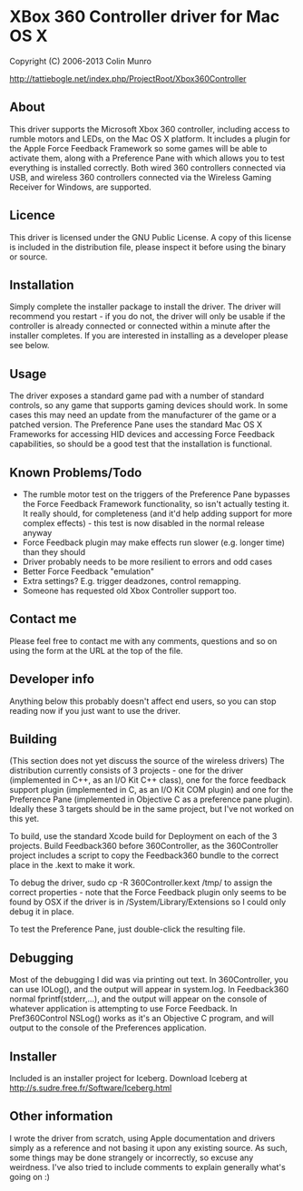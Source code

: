 XBox 360 Controller driver for Mac OS X
=====================
Copyright (C) 2006-2013 Colin Munro

http://tattiebogle.net/index.php/ProjectRoot/Xbox360Controller

About
---------------------
This driver supports the Microsoft Xbox 360 controller, including access to rumble motors and LEDs, on the Mac OS X platform. It includes a plugin for the Apple Force Feedback Framework so some games will be able to activate them, along with a Preference Pane with which allows you to test everything is installed correctly. Both wired 360 controllers connected via USB, and wireless 360 controllers connected via the Wireless Gaming Receiver for Windows, are supported.

Licence
---------------------
This driver is licensed under the GNU Public License. A copy of this license is included in the distribution file, please inspect it before using the binary or source.

Installation
---------------------
Simply complete the installer package to install the driver. The driver will recommend you restart - if you do not, the driver will only be usable if the controller is already connected or connected within a minute after the installer completes. If you are interested in installing as a developer please see below.

Usage
---------------------
The driver exposes a standard game pad with a number of standard controls, so any game that supports gaming devices should work. In some cases this may need an update from the manufacturer of the game or a patched version. The Preference Pane uses the standard Mac OS X Frameworks for accessing HID devices and accessing Force Feedback capabilities, so should be a good test that the installation is functional.

Known Problems/Todo
---------------------
* The rumble motor test on the triggers of the Preference Pane bypasses the Force Feedback Framework functionality, so isn't actually testing it. It really should, for completeness (and it'd help adding support for more complex effects) - this test is now disabled in the normal release anyway
* Force Feedback plugin may make effects run slower (e.g. longer time) than they should
* Driver probably needs to be more resilient to errors and odd cases
* Better Force Feedback "emulation"
* Extra settings? E.g. trigger deadzones, control remapping.
* Someone has requested old Xbox Controller support too.

Contact me
---------------------
Please feel free to contact me with any comments, questions and so on using the form at the URL at the top of the file.

Developer info
---------------------
Anything below this probably doesn't affect end users, so you can stop reading now if you just want to use the driver.

Building
---------------------
(This section does not yet discuss the source of the wireless drivers)
The distribution currently consists of 3 projects - one for the driver (implemented in C++, as an I/O Kit C++ class), one for the force feedback support plugin (implemented in C, as an I/O Kit COM plugin) and one for the Preference Pane (implemented in Objective C as a preference pane plugin). Ideally these 3 targets should be in the same project, but I've not worked on this yet.

To build, use the standard Xcode build for Deployment on each of the 3 projects. Build Feedback360 before 360Controller, as the 360Controller project includes a script to copy the Feedback360 bundle to the correct place in the .kext to make it work.

To debug the driver, sudo cp -R 360Controller.kext /tmp/ to assign the correct properties - note that the Force Feedback plugin only seems to be found by OSX if the driver is in /System/Library/Extensions so I could only debug it in place.

To test the Preference Pane, just double-click the resulting file.

Debugging
---------------------
Most of the debugging I did was via printing out text. In 360Controller, you can use IOLog(), and the output will appear in system.log. In Feedback360 normal fprintf(stderr,...), and the output will appear on the console of whatever application is attempting to use Force Feedback. In Pref360Control NSLog() works as it's an Objective C program, and will output to the console of the Preferences application.

Installer
---------------------
Included is an installer project for Iceberg. Download Iceberg at http://s.sudre.free.fr/Software/Iceberg.html

Other information
---------------------
I wrote the driver from scratch, using Apple documentation and drivers simply as a reference and not basing it upon any existing source. As such, some things may be done strangely or incorrectly, so excuse any weirdness. I've also tried to include comments to explain generally what's going on :)